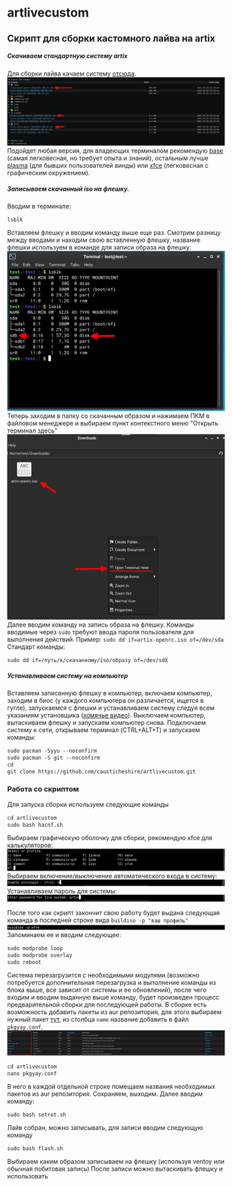 # artlivecustom

## Скрипт для сборки кастомного лайва на artix
##### Скачиваем стандартную систему artix
Для сборки лайва качаем систему [отсюда](https://artixlinux.org/download.php).
![Загрузка с офф сайта](https://github.com/causticheshire/artlivecustom/blob/main/download.jpg)
Подойдет любая версия, для владеющих терминалом рекомендую [base](https://eu-mirror.artixlinux.org/iso/artix-base-openrc-20210426-x86_64.iso) (самая легковесная, но требует опыта и знаний), остальным лучше [plasma](https://iso.artixlinux.org/iso/artix-plasma-openrc-20210426-x86_64.iso) (для бывших пользователей винды) или [xfce](https://eu-mirror.artixlinux.org/iso/artix-xfce-openrc-20210426-x86_64.iso) (легковесная с графическим окружением).
##### Записываем скачанный iso на флешку.
Вводим в терминале:
```
lsblk
```
Вставляем флешку и вводим команду выше еще раз.
Смотрим разницу между вводами и находим свою вставленную флешку, название флешки используем в команде для записи образа на флешку.
![Нахождение флешки](https://github.com/causticheshire/artlivecustom/blob/main/lsblk.jpg)
Теперь заходим в папку со скачанным образом и нажимаем ПКМ в файловом менеджере и выбираем пункт контекстного меню "Открыть терминал здесь"
![Открытие терминала](https://github.com/causticheshire/artlivecustom/blob/main/terminalhere.jpg)
Далее вводим команду на запись образа на флешку. Команды вводимые через `sudo` требуют ввода пароля пользователя для выполнения действий.
Пример:
`sudo dd if=artix-openrc.iso of=/dev/sda`
Стандарт команды:
```
sudo dd if=/путь/к/скачанному/iso/образу of=/dev/sdX
```
##### Устанавливаем систему на компьютер
Вставляем записанную флешку в компьютер, включаем компьютер, заходим в биос (у каждого компьютера он различается, ищется в гугле), запускаемся с флешки и устанавливаем систему следуя всем указаниям установщика ([хомячье видео](https://www.youtube.com/watch?v=J5KrJjcTY90)).
Выключаем компьютер, вытаскиваем флешку и запускаем компьютер снова.
Подключаем систему к сети, открываем терминал (CTRL+ALT+T) и запускаем команды:
```
sudo pacman -Syyu --noconfirm
sudo pacman -S git --noconfirm
cd
git clone https://github.com/causticheshire/artlivecustom.git
```
### Работа со скриптом
Для запуска сборки используем следующие команды
```
cd artlivecustom
sudo bash hacnf.sh
```
Выбираем графическую оболочку для сборки, рекомендую xfce для калькуляторов:
![Профиль](https://github.com/causticheshire/artlivecustom/blob/main/profile.jpg)
Выбираем включение/выключение автоматического входа в систему:
![Автологин](https://github.com/causticheshire/artlivecustom/blob/main/autologin.jpg)
Устанавливаем пароль для системы:
![Пароль](https://github.com/causticheshire/artlivecustom/blob/main/pass.jpg)

После того как скрипт закончит свою работу будет выдана следующая команда в последней строке вида `buildiso -p "ваш профиль"`
![Пример команды](https://github.com/causticheshire/artlivecustom/blob/main/example.jpg)
Запоминаем ее и вводим следующее:
```
sudo modprobe loop
sudo modprobe overlay
sudo reboot
```
Система перезагрузится с необходимыми модулями (возможно потребуется дополнительная перезагрузка и выполнение команды из блока выше, все зависит от системы и ее обновлений), после чего входим и вводим выданную выше команду, будет произведен процесс предварительной сборки для последующей работы.
В сборке есть возможность добавить пакеты из aur репозитория, для этого выбираем нужный пакет [тут](https://aur.archlinux.org/packages/), из столбца `name` название добавить в файл `pkgyay.conf`.
![AUR](https://github.com/causticheshire/artlivecustom/blob/main/aur.jpg)
```
cd artlivecustom
nano pkgyay.conf
```
В него в каждой отдельной строке помещаем названия необходимых пакетов из aur репозитория.
Сохраняем, выходим.
Далее вводим команду:
```
sudo bash setrot.sh
```
Лайв собран, можно записывать, для записи вводим следующую команду
```
sudo bash flash.sh
```
Выбираем каким образом записываем на флешку (используя ventoy или обычная побитовая запись)
После записи можно вытаскивать флешку и использовать